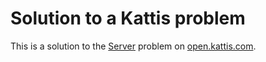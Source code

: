 # Solution to a Kattis problem
This is a solution to the [Server](https://open.kattis.com/problems/server) problem on [open.kattis.com](https://open.kattis.com).